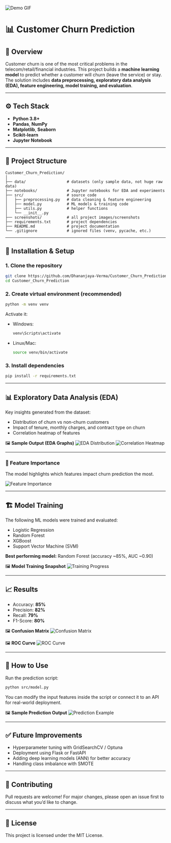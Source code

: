 ![Demo GIF](https://user-images.githubusercontent.com/74038190/225813708-98b745f2-7d22-48cf-9150-083f1b00d6c9.gif)

# 📊 Customer Churn Prediction

## 📌 Overview

Customer churn is one of the most critical problems in the telecom/retail/financial industries. This project builds a **machine learning model** to predict whether a customer will churn (leave the service) or stay.
The solution includes **data preprocessing, exploratory data analysis (EDA), feature engineering, model training, and evaluation**.

---

## ⚙️ Tech Stack

* **Python 3.8+**
* **Pandas**, **NumPy**
* **Matplotlib**, **Seaborn**
* **Scikit-learn**
* **Jupyter Notebook**

---

## 📂 Project Structure

```
Customer_Churn_Prediction/
│
├── data/                  # datasets (only sample data, not huge raw data)
├── notebooks/             # Jupyter notebooks for EDA and experiments
├── src/                   # source code
│   ├── preprocessing.py   # data cleaning & feature engineering
│   ├── model.py           # ML models & training code
│   ├── utils.py           # helper functions
│   └── __init__.py
├── screenshots/           # all project images/screenshots
├── requirements.txt       # project dependencies
├── README.md              # project documentation
└── .gitignore             # ignored files (venv, pycache, etc.)
```

---

## 🚀 Installation & Setup

### 1. Clone the repository

```bash
git clone https://github.com/Dhananjaya-Verma/Customer_Churn_Prediction.git
cd Customer_Churn_Prediction
```

### 2. Create virtual environment (recommended)

```bash
python -m venv venv
```

Activate it:

* Windows:

  ```bash
  venv\Scripts\activate
  ```
* Linux/Mac:

  ```bash
  source venv/bin/activate
  ```

### 3. Install dependencies

```bash
pip install -r requirements.txt
```

---

## 📊 Exploratory Data Analysis (EDA)

Key insights generated from the dataset:

* Distribution of churn vs non-churn customers
* Impact of tenure, monthly charges, and contract type on churn
* Correlation heatmap of features

🖼️ **Sample Output (EDA Graphs)**
![EDA Distribution](screenshots/eda_distribution.png)
![Correlation Heatmap](screenshots/correlation_heatmap.png)

---

### 🔑 Feature Importance
The model highlights which features impact churn prediction the most.

![Feature Importance](screenshots/feature_importance.png)

---

## 🏗️ Model Training

The following ML models were trained and evaluated:

* Logistic Regression
* Random Forest
* XGBoost
* Support Vector Machine (SVM)

**Best performing model:** Random Forest (accuracy \~85%, AUC \~0.90)

🖼️ **Model Training Snapshot**
![Training Progress](screenshots/model_training.png)

---

## 📈 Results

* Accuracy: **85%**
* Precision: **82%**
* Recall: **79%**
* F1-Score: **80%**

🖼️ **Confusion Matrix**
![Confusion Matrix](screenshots/confusion_matrix.png)

🖼️ **ROC Curve**
![ROC Curve](screenshots/ROC_curves.png)

---

## 📌 How to Use

Run the prediction script:

```bash
python src/model.py
```

You can modify the input features inside the script or connect it to an API for real-world deployment.

🖼️ **Sample Prediction Output**
![Prediction Example](screenshots/prediction_output.png)

---

## ✅ Future Improvements

* Hyperparameter tuning with GridSearchCV / Optuna
* Deployment using Flask or FastAPI
* Adding deep learning models (ANN) for better accuracy
* Handling class imbalance with SMOTE

---

## 🤝 Contributing

Pull requests are welcome! For major changes, please open an issue first to discuss what you’d like to change.

---

## 📜 License

This project is licensed under the MIT License.
